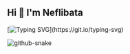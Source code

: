 ## Hi 👋 I'm Neflibata
[![Typing SVG](https://readme-typing-svg.demolab.com?font=Fira+Code&weight=500&pause=1000&color=F7D20C&random=true&width=435&lines=Code+flows+as+long+as+life+goes+on.)](https://git.io/typing-svg)

<!--
**luo0629/luo0629** is a ✨ _special_ ✨ repository because its `README.md` (this file) appears on your GitHub profile.

Here are some ideas to get you started:

- 🔭 I’m currently working on ...
- 🌱 I’m currently learning ...
- 👯 I’m looking to collaborate on ...
- 🤔 I’m looking for help with ...
- 💬 Ask me about ...
- 📫 How to reach me: ...
- 😄 Pronouns: ...
- ⚡ Fun fact: ...
-->
<picture>
  <source media="(prefers-color-scheme: dark)" srcset="https://github.com/luo0629/luo0629/blob/output/github-contribution-grid-snake-dark.svg" />
  <source media="(prefers-color-scheme: light)" srcset="https://github.com/luo0629/luo0629/blob/output/github-contribution-grid-snake.svg" />
  <img alt="github-snake" src="github-snake.svg" />
</picture>
